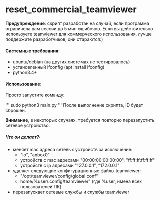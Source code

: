 # reset_commercial_teamviewer

**Предупреждение**: скрипт разработан на случай, если программа ограничела вам сессии до 5 мин ошибочно. Если вы действительно используете teamviewer для коммерческого использования, лучше поддержите разработчиков, они стараются:)

#### Системные требования:
- ubuntu/debian (на других системах не тестировалось)
- установленный ifconfig (apt install ifconfig)
- python3.4+

#### Использование:

Просто запустите команду:

'''
sudo python3 main.py
'''
После выполнение скрипта, ID будет сброшен.

**Внимание**, в некоторых случаях, требуется повторно перезапустить сетевое устройство.

##### Что он делает?:

- меняет mac адреса сетевых устройств за исключение:
    - "lo", "anbox0"
    - устройств с mac адресами "00:00:00:00:00:00", "ff:ff:ff:ff:ff:ff"
    - устройств с ip адресами "127.0.0.1", "172.0.0.1"
- удаляет следующие конфигурационные файлы teamviewer:
    - "/opt/teamviewer/config/global.conf"
     - home/%user/.config/teamviewer" (где %user, имена всех пользователей ПК)
- перезапускает сетевые службы и службы teamviewer
